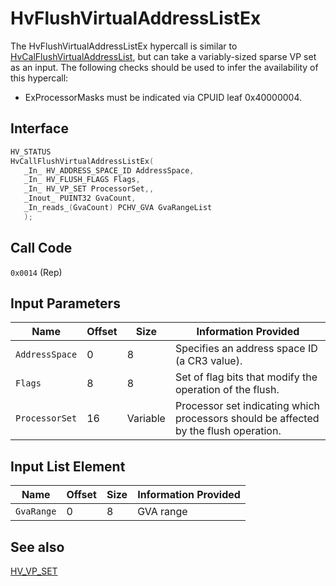 # HvFlushVirtualAddressListEx

The HvFlushVirtualAddressListEx hypercall is similar to [HvCalFlushVirtualAddressList](HvCalFlushVirtualAddressList.md), but can take a variably-sized sparse VP set as an input.
The following checks should be used to infer the availability of this hypercall:

- ExProcessorMasks must be indicated via CPUID leaf 0x40000004.

## Interface

 ```c
HV_STATUS
HvCallFlushVirtualAddressListEx(
    _In_ HV_ADDRESS_SPACE_ID AddressSpace,
    _In_ HV_FLUSH_FLAGS Flags,
    _In_ HV_VP_SET ProcessorSet,,
    _Inout_ PUINT32 GvaCount,
    _In_reads_(GvaCount) PCHV_GVA GvaRangeList
    );
 ```

## Call Code
`0x0014` (Rep)

## Input Parameters

| Name                    | Offset     | Size     | Information Provided                      |
|-------------------------|------------|----------|-------------------------------------------|
| `AddressSpace`          | 0          | 8        | Specifies an address space ID (a CR3 value). |
| `Flags`                 | 8          | 8        | Set of flag bits that modify the operation of the flush. |
| `ProcessorSet`          | 16         | Variable | Processor set indicating which processors should be affected by the flush operation. |

## Input List Element

| Name                    | Offset     | Size     | Information Provided                      |
|-------------------------|------------|----------|-------------------------------------------|
| `GvaRange`              | 0          | 8        | GVA range                                 |

## See also

[HV_VP_SET](../datatypes/HV_VP_SET.md)
